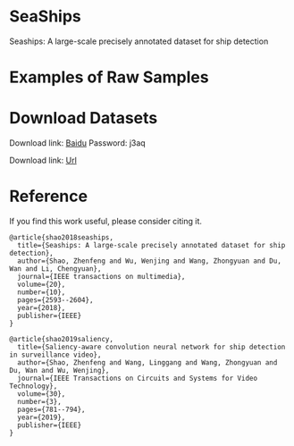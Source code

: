 # SeaShips
Seaships: A large-scale precisely annotated dataset for ship detection


# Examples of Raw Samples


# Download Datasets
Download link: [Baidu](https://pan.baidu.com/s/1p3cWGB-CrpExpdbMGxPs2g) Password: j3aq

Download link: [Url](http://www.lmars.whu.edu.cn/prof_web/shaozhenfeng/datasets/SeaShips(7000).zip)


# Reference

If you find this work useful, please consider citing it.
```
@article{shao2018seaships,
  title={Seaships: A large-scale precisely annotated dataset for ship detection},
  author={Shao, Zhenfeng and Wu, Wenjing and Wang, Zhongyuan and Du, Wan and Li, Chengyuan},
  journal={IEEE transactions on multimedia},
  volume={20},
  number={10},
  pages={2593--2604},
  year={2018},
  publisher={IEEE}
}

@article{shao2019saliency,
  title={Saliency-aware convolution neural network for ship detection in surveillance video},
  author={Shao, Zhenfeng and Wang, Linggang and Wang, Zhongyuan and Du, Wan and Wu, Wenjing},
  journal={IEEE Transactions on Circuits and Systems for Video Technology},
  volume={30},
  number={3},
  pages={781--794},
  year={2019},
  publisher={IEEE}
}
```
